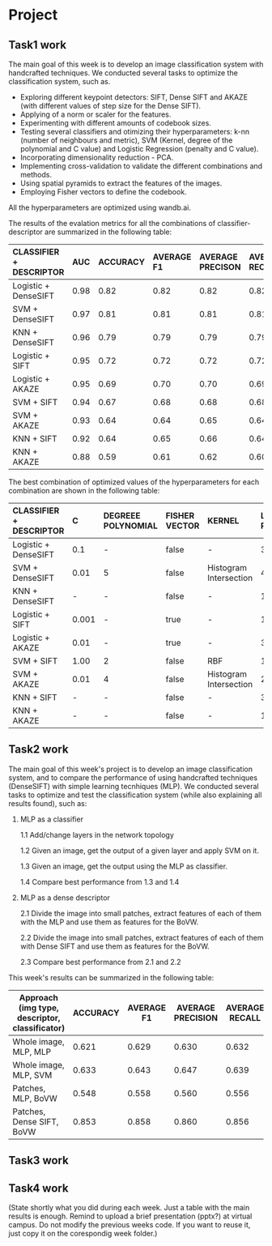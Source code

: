 # Project

## Task1 work
The main goal of this week is to develop an image classification system with handcrafted techniques. We conducted several tasks to optimize the classification system, such as.

- Exploring different keypoint detectors: SIFT, Dense SIFT and AKAZE (with different values of step size for the Dense SIFT).
- Applying of a norm or scaler for the features.
- Experimenting with different amounts of codebook sizes.
- Testing several classifiers and otimizing their hyperparameters: k-nn (number of neighbours and metric), SVM (Kernel, degree of the polynomial and C value) and Logistic Regression (penalty and C value).
- Incorporating dimensionality reduction - PCA.
- Implementing cross-validation to validate the different combinations and methods.
- Using spatial pyramids to extract the features of the images.
- Employing Fisher vectors to define the codebook.


All the hyperparameters are optimized using wandb.ai.

The results of the evalation metrics for all the combinations of classifier-descriptor are summarized in the following table:


|CLASSIFIER + DESCRIPTOR|AUC|ACCURACY|AVERAGE F1|AVERAGE PRECISON|AVERAGE RECALL|
|:----|:----|:----|:----|:----|:----|
|Logistic  + DenseSIFT|0.98|0.82|0.82|0.82|0.82|
|SVM  + DenseSIFT|0.97|0.81|0.81|0.81|0.81|
|KNN + DenseSIFT|0.96|0.79|0.79|0.79|0.79|
|Logistic  + SIFT|0.95|0.72|0.72|0.72|0.72|
|Logistic  + AKAZE|0.95|0.69|0.70|0.70|0.69|
|SVM  + SIFT|0.94|0.67|0.68|0.68|0.68|
|SVM  + AKAZE|0.93|0.64|0.64|0.65|0.64|
|KNN  + SIFT|0.92|0.64|0.65|0.66|0.64|
|KNN  + AKAZE|0.88|0.59|0.61|0.62|0.60|


The best combination of optimized values of the hyperparameters for each combination are shown in the following table:

|CLASSIFIER + DESCRIPTOR|C|DEGREEE POLYNOMIAL|FISHER VECTOR|KERNEL|LEVEL PYRAMID|N COMPONENTS|N FEATURES|N NEIGHBORS|N WORDS|P|SCALING|STEP SIZE|
|:----|:----|:----|:----|:----|:----|:----|:----|:----|:----|:----|:----|:----|
|Logistic  + DenseSIFT|0.1|-|false|-|3|59|1024|-|223|-|true|4|
|SVM  + DenseSIFT|0.01|5|false|Histogram Intersection|4|54|1024|-|314|-|false|12|
|KNN + DenseSIFT|-|-|false|-|1|51|1024|9|890|2|false|18|
|Logistic  + SIFT|0.001|-|true|-|1|53|1024|-|132|-|true|-|
|Logistic  + AKAZE|0.01|-|true|-|3|62|1024|-|203|-|true|-|
|SVM  + SIFT|1.00|2|false|RBF|1|56|1024|-|239|-|true|-|
|SVM  + AKAZE|0.01|4|false|Histogram Intersection|2|24|1024|-|478|-|true|-|
|KNN  + SIFT|-|-|false|-|3|39|1024|25|297|2|true|92|
|KNN  + AKAZE|-|-|false|-|1|52|1024|8|869|2|true|82|



## Task2 work
The main goal of this week's project is to develop an image classification system, and to compare the performance of using handcrafted techniques (DenseSIFT) with simple learning tecnhiques (MLP). We conducted several tasks to optimize and test the classification system (while also explaining all results found), such as:

1. MLP as a classifier

    1.1 Add/change layers in the network topology
   
    1.2 Given an image, get the output of a given layer and apply SVM on it.
   
    1.3 Given an image, get the output using the MLP as classifier.
   
    1.4 Compare best performance from 1.3 and 1.4

4. MLP as a dense descriptor

    2.1 Divide the image into small patches, extract features of each of them with the MLP and use them as features for the BoVW.
   
    2.2 Divide the image into small patches, extract features of each of them with Dense SIFT and use them as features for the BoVW.

    2.3 Compare best performance from 2.1 and 2.2

This week's results can be summarized in the following table:

| Approach (img type, descriptor, classificator) | ACCURACY | AVERAGE F1 | AVERAGE PRECISION | AVERAGE RECALL |
| --------------------------------------------- | -------- | ---------- | ------------------ | --------------- |
| Whole image, MLP, MLP                          | 0.621     | 0.629       | 0.630               | 0.632            |
| Whole image, MLP, SVM                          | 0.633    | 0.643      | 0.647              | 0.639           |
| Patches, MLP, BoVW                             | 0.548    | 0.558      | 0.560              | 0.556           |
| Patches, Dense SIFT, BoVW                      | 0.853    | 0.858      | 0.860              | 0.856           |



## Task3 work

## Task4 work



(State shortly what you did during each week. Just a table with the main results is enough. Remind to upload a brief presentation (pptx?) at virtual campus. Do not modify the previous weeks code. If you want to reuse it, just copy it on the corespondig week folder.)
